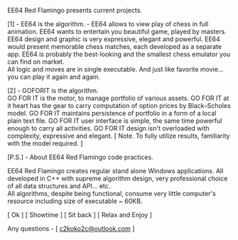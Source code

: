 EE64 Red Flamingo presents current projects.

[1] - EE64 is the algorithm.
    - EE64 allows to view play of chess in full animation.
      EE64 wants to entertain you beautiful game, played by masters. 
      EE64 design and graphic is very expressive, elegant and powerful.
      EE64 would present memorable chess matches, each developed as a separate app. 
      EE64 is probably the best-looking and the smallest chess emulator you can find on market.    
      All logic and moves are in single executable.
      And just like favorite movie... you can play it again and again.

[2] - GOFORIT is the algorithm.                         
       GO FOR IT is the motor, to manage portfolio of various assets.
       GO FOR IT at it heart has the gear to carry computation of option prices by Black–Scholes model.
       GO FOR IT maintains persistence of portfolio in a form of a local plain text file.
       GO FOR IT user interface is simple, the same time powerful enough to carry all activities.
       GO FOR IT design isn't overloaded with complexity, expressive and elegant.
       [ Note. To fully utilize results, familiarity with the model required. ]


[P.S.] - About EE64 Red Flamingo code practices.

EE64 Red Flamingo creates regular stand alone Windows applications.
All developed in C++ with supreme algorithm design, very professional choice of all data structures and API... etc.  
All algorithms, despite being functional, consume very little computer's resource including size of executable ~ 60KB.

[ Ok ] [ Showtime ] [ Sit back ] [ Relax and Enjoy ]

Any questions - [ c2koko2c@outlook.com ]

